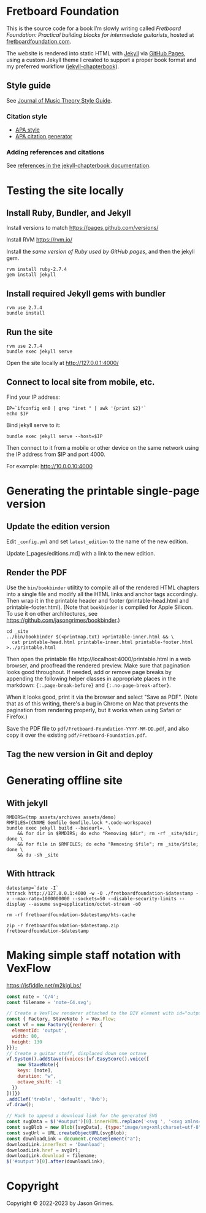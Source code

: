 # Fretboard Foundation

This is the source code for a book I’m slowly writing called
_Fretboard Foundation: Practical building blocks for intermediate guitarists_, hosted at [fretboardfoundation.com](https://fretboardfoundation.com).

The website is rendered into static HTML with [Jekyll](https://jekyllrb.com/) via [GitHub Pages](https://pages.github.com/), 
using a custom Jekyll theme I created to support a proper book format and my preferred workflow
([jekyll-chapterbook](https://github.com/jasongrimes/jekyll-chapterbook)).

## Style guide

See [Journal of Music Theory Style Guide](https://www.dukeupress.edu/Assets/Downloads/JMT_sg.pdf).

### Citation style
 
* [APA style](https://www.scribbr.com/citing-sources/citation-styles/#apa)
* [APA citation generator](https://www.scribbr.com/apa-citation-generator/)

### Adding references and citations

See [references in the jekyll-chapterbook documentation](https://jasongrimes.github.io/jekyll-chapterbook/references.html).

# Testing the site locally

## Install Ruby, Bundler, and Jekyll

Install versions to match https://pages.github.com/versions/

Install RVM https://rvm.io/

Install the _same version of Ruby used by GitHub pages_, 
and then the jekyll gem.

    rvm install ruby-2.7.4
    gem install jekyll

## Install required Jekyll gems with bundler

    rvm use 2.7.4
    bundle install

## Run the site

    rvm use 2.7.4
    bundle exec jekyll serve

Open the site locally at http://127.0.0.1:4000/

## Connect to local site from mobile, etc.

Find your IP address:

    IP=`ifconfig en0 | grep "inet " | awk '{print $2}'`
    echo $IP

Bind jekyll serve to it:

    bundle exec jekyll serve --host=$IP

Then connect to it from a mobile or other device on the same network using the IP address from $IP and port 4000.

For example: http://10.0.0.10:4000

# Generating the printable single-page version

## Update the edition version

Edit `_config.yml` and set `latest_edition` to the name of the new edition.

Update [_pages/editions.md] with a link to the new edition.

## Render the PDF

Use the `bin/bookbinder` utiltity to compile all of the rendered HTML chapters into a single file 
and modify all the HTML links and anchor tags accordingly.
Then wrap it in the printable header and footer (printable-head.html and printable-footer.html).
(Note that `bookbinder` is compiled for Apple Silicon. To use it on other architectures,
see https://github.com/jasongrimes/bookbinder.)

    cd _site
    ../bin/bookbinder $(<printmap.txt) >printable-inner.html && \
      cat printable-head.html printable-inner.html printable-footer.html >../printable.html

Then open the printable file http://localhost:4000/printable.html in a web browser,
and proofread the rendered preview. Make sure that pagination looks good throughout.
If needed, add or remove page breaks by appending the following helper classes in appropriate places in the markdown:
`{:.page-break-before}` and `{:.no-page-break-after}`.

When it looks good, print it via the browser and select "Save as PDF". 
(Note that as of this writing, 
there's a bug in Chrome on Mac that prevents the pagination from rendering properly, 
but it works when using Safari or Firefox.)

Save the PDF file to `pdf/Fretboard-Foundation-YYYY-MM-DD.pdf`,
and also copy it over the existing `pdf/Fretboard-Foundation.pdf`.

## Tag the new version in Git and deploy

# Generating offline site 

## With jekyll

    RMDIRS=(tmp assets/archives assets/demo)
    RMFILES=(CNAME Gemfile Gemfile.lock *.code-workspace)
    bundle exec jekyll build --baseurl=. \
        && for dir in $RMDIRS; do echo "Removing $dir"; rm -rf _site/$dir; done \
        && for file in $RMFILES; do echo "Removing $file"; rm _site/$file; done \
        && du -sh _site

## With httrack

    datestamp=`date -I`
    httrack http://127.0.0.1:4000 -w -O ./fretboardfoundation-$datestamp -v --max-rate=1000000000 --sockets=50 --disable-security-limits --display --assume svg=application/octet-stream -o0

    rm -rf fretboardfoundation-$datestamp/hts-cache

    zip -r fretboardfoundation-$datestamp.zip fretboardfoundation-$datestamp

# Making simple staff notation with VexFlow

https://jsfiddle.net/m2kjgLbs/

```javascript
const note = 'C/4';
const filename = 'note-C4.svg';

// Create a VexFlow renderer attached to the DIV element with id="output".
const { Factory, StaveNote } = Vex.Flow;
const vf = new Factory({renderer: { 
  elementId: 'output', 
  width: 80, 
  height: 130 
}});
// Create a guitar staff, displaced down one octave
vf.System().addStave({voices:[vf.EasyScore().voice([
	new StaveNote({ 
    keys: [note], 
    duration: "w", 
    octave_shift: -1
  })
])]})
.addClef('treble', 'default', '8vb');
vf.draw();

// Hack to append a download link for the generated SVG
const svgData = $('#output')[0].innerHTML.replace('<svg ', '<svg xmlns="http://www.w3.org/2000/svg" ');
const svgBlob = new Blob([svgData], {type:"image/svg+xml;charset=utf-8"});
const svgUrl = URL.createObjectURL(svgBlob);
const downloadLink = document.createElement("a");
downloadLink.innerText = 'Download';
downloadLink.href = svgUrl;
downloadLink.download = filename;
$('#output')[0].after(downloadLink);
```

# Copyright

Copyright &copy; 2022-2023 by Jason Grimes.
